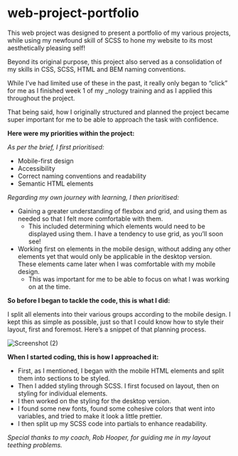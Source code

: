 # web-project-portfolio

This web project was designed to present a portfolio of my various projects, while using my newfound skill of SCSS to hone my website to its most aesthetically pleasing self!

Beyond its original purpose, this project also served as a consolidation of my skills in CSS, SCSS, HTML and BEM naming conventions.

While I’ve had limited use of these in the past, it really only began to “click” for me as I finished week 1 of my _nology training and as I applied this throughout the project.

That being said, how I originally structured and planned the project became super important for me to be able to approach the task with confidence.

**Here were my priorities within the project:**

*As per the brief, I first prioritised:*

- Mobile-first design
- Accessibility
- Correct naming conventions and readability
- Semantic HTML elements

*Regarding my own journey with learning, I then prioritised:*

- Gaining a greater understanding of flexbox and grid, and using them as needed so that I felt more comfortable with them.
    - This included determining which elements would need to be displayed using them. I have a tendency to use grid, as you’ll soon see!
- Working first on elements in the mobile design, without adding any other elements yet that would only be applicable in the desktop version. These elements came later when I was comfortable with my mobile design.
    - This was important for me to be able to focus on what I was working on at the time.

**So before I began to tackle the code, this is what I did:**

I split all elements into their various groups according to the mobile design. I kept this as simple as possible, just so that I could know how to style their layout, first and foremost. Here’s a snippet of that planning process.

![Screenshot (2)](https://user-images.githubusercontent.com/119801701/212836334-0a850afe-5555-4a3a-90eb-6493466ccb24.png)


**When I started coding, this is how I approached it:**

- First, as I mentioned, I began with the mobile HTML elements and split them into sections to be styled.
- Then I added styling through SCSS. I first focused on layout, then on styling for individual elements.
- I then worked on the styling for the desktop version.
- I found some new fonts, found some cohesive colors that went into variables, and tried to make it look a little prettier.
- I then split up my SCSS code into partials to enhance readability.

*Special thanks to my coach, Rob Hooper, for guiding me in my layout teething problems.*
